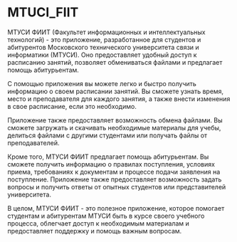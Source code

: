 # MTUCI_FIIT
МТУСИ ФИИТ (Факультет информационных и интеллектуальных технологий) - это приложение, разработанное для студентов и абитурентов Московского технического университета связи и информатики (МТУСИ). Оно предоставляет удобный доступ к расписанию занятий, позволяет обмениваться файлами и предлагает помощь абитурьентам.

С помощью приложения вы можете легко и быстро получить информацию о своем расписании занятий. Вы сможете узнать время, место и преподавателя для каждого занятия, а также внести изменения в свое расписание, если это необходимо.

Приложение также предоставляет возможность обмена файлами. Вы сможете загружать и скачивать необходимые материалы для учебы, делиться файлами с другими студентами или получать файлы от преподавателей.

Кроме того, МТУСИ ФИИТ предлагает помощь абитурьентам. Вы сможете получить информацию о правилах поступления, условиях приема, требованиях к документам и процессе подачи заявления на поступление. Приложение также предоставляет возможность задать вопросы и получить ответы от опытных студентов или представителей университета.

В целом, МТУСИ ФИИТ - это полезное приложение, которое помогает студентам и абитурентам МТУСИ быть в курсе своего учебного процесса, облегчает доступ к необходимым материалам и предоставляет поддержку и помощь важным вопросам.

